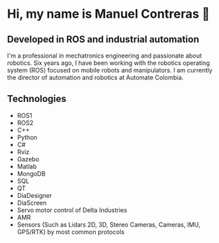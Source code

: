 # Hi, my name is Manuel Contreras 👋 

## Developed in ROS and industrial automation

I'm a professional in mechatronics engineering and passionate about robotics. Six years ago, I have been working with the robotics operating system (ROS) focused on mobile robots and manipulators. I am currently the director of automation and robotics at Automate Colombia.

## Technologies
- ROS1
- ROS2
- C++
- Python
- C#
- Rviz
- Gazebo
- Matlab
- MongoDB
- SQL
- QT
- DiaDesigner
- DiaScreen
- Servo motor control of Delta Industries
- AMR
- Sensors (Such as Lidars 2D, 3D, Stereo Cameras, Cameras, IMU, GPS/RTK) by most common protocols

